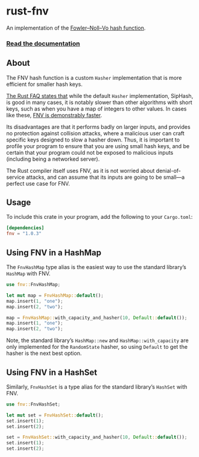 # rust-fnv

An implementation of the [Fowler–Noll–Vo hash function][chongo].

### [Read the documentation](https://doc.servo.org/fnv/)


## About

The FNV hash function is a custom `Hasher` implementation that is more
efficient for smaller hash keys.

[The Rust FAQ states that][faq] while the default `Hasher` implementation,
SipHash, is good in many cases, it is notably slower than other algorithms
with short keys, such as when you have a map of integers to other values.
In cases like these, [FNV is demonstrably faster][graphs].

Its disadvantages are that it performs badly on larger inputs, and
provides no protection against collision attacks, where a malicious user
can craft specific keys designed to slow a hasher down. Thus, it is
important to profile your program to ensure that you are using small hash
keys, and be certain that your program could not be exposed to malicious
inputs (including being a networked server).

The Rust compiler itself uses FNV, as it is not worried about
denial-of-service attacks, and can assume that its inputs are going to be
small—a perfect use case for FNV.


## Usage

To include this crate in your program, add the following to your `Cargo.toml`:

```toml
[dependencies]
fnv = "1.0.3"
```


## Using FNV in a HashMap

The `FnvHashMap` type alias is the easiest way to use the standard library’s
`HashMap` with FNV.

```rust
use fnv::FnvHashMap;

let mut map = FnvHashMap::default();
map.insert(1, "one");
map.insert(2, "two");

map = FnvHashMap::with_capacity_and_hasher(10, Default::default());
map.insert(1, "one");
map.insert(2, "two");
```

Note, the standard library’s `HashMap::new` and `HashMap::with_capacity`
are only implemented for the `RandomState` hasher, so using `Default` to
get the hasher is the next best option.


## Using FNV in a HashSet

Similarly, `FnvHashSet` is a type alias for the standard library’s `HashSet`
with FNV.

```rust
use fnv::FnvHashSet;

let mut set = FnvHashSet::default();
set.insert(1);
set.insert(2);

set = FnvHashSet::with_capacity_and_hasher(10, Default::default());
set.insert(1);
set.insert(2);
```

[chongo]: http://www.isthe.com/chongo/tech/comp/fnv/index.html
[faq]: https://www.rust-lang.org/en-US/faq.html#why-are-rusts-hashmaps-slow
[graphs]: https://cglab.ca/~abeinges/blah/hash-rs/
